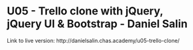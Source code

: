 <h1>U05 - Trello clone with jQuery, jQuery UI & Bootstrap - Daniel Salin</h1>

<p>Link to live version: http://danielsalin.chas.academy/u05-trello-clone/</p>
